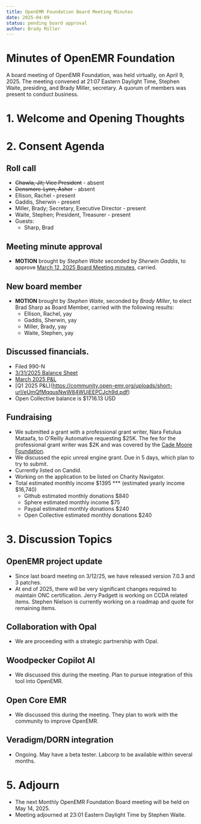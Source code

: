 ```yaml
---
title: OpenEMR Foundation Board Meeting Minutes
date: 2025-04-09
status: pending board approval
author: Brady Miller
---
```


# Minutes of OpenEMR Foundation

A board meeting of OpenEMR Foundation, was held virtually, on April 9, 2025. The meeting convened at 21:07 Eastern Daylight Time, Stephen Waite, presiding, and Brady Miller, secretary. A quorum of members was present to conduct business.

# 1. Welcome and Opening Thoughts

# 2. Consent Agenda
## Roll call
  - ~~Chawla, Jit; Vice President~~ - absent
  - ~~Densmore-Lynn, Asher~~ - absent
  - Ellison, Rachel - present
  - Gaddis, Sherwin - present
  - Miller, Brady; Secretary, Executive Director - present
  - Waite, Stephen; President, Treasurer - present
  - Guests:
    - Sharp, Brad

## Meeting minute approval
  - **MOTION** brought by _Stephen Waite_ seconded by _Sherwin Gaddis_, to approve [March 12, 2025 Board Meeting minutes](https://github.com/openemr/foundation-minutes/blob/master/2025-03-12-Board.md), carried.

## New board member
  - **MOTION** brought by _Stephen Waite_, seconded by _Brady Miller_, to elect Brad Sharp as Board Member, carried with the following results:
    - Ellison, Rachel, yay
    - Gaddis, Sherwin, yay
    - Miller, Brady, yay
    - Waite, Stephen, yay
  
## Discussed financials.
  - Filed 990-N
  - [3/31/2025 Balance Sheet](https://community.open-emr.org/uploads/short-url/8m7S9C1QtZ1bcXplyP03ywypiyS.pdf)
  - [March 2025 P&L](https://community.open-emr.org/uploads/short-url/w29NlrlrgeMdHMBGZ9SdGv9UC1R.pdf)
  - [Q1 2025 P&L)(https://community.open-emr.org/uploads/short-url/eUmQfMqqusNwW84WUiEEPCJch9d.pdf)
  - Open Collective balance is $1716.13 USD

## Fundraising
  - We submitted a grant with a professional grant writer, Nara Fetulua Mataafa, to O'Reilly Automative requesting $25K. The fee for the professional grant writer was $2K and was covered by the [Cade Moore Foundation](https://www.thecademoorefoundation.org/).
  - We discussed the epic unreal engine grant. Due in 5 days, which plan to try to submit.
  - Currently listed on Candid.
  - Working on the application to be listed on Charity Navigator.
  - Total estimated monthly income $1395 *** (estimated yearly income $16,740)
    - Github estimated monthly donations $840
    - Sphere estimated monthly income $75
    - Paypal estimated monthly donations $240
    - Open Collective estimated monthly donations $240

# 3. Discussion Topics

## OpenEMR project update
  - Since last board meeting on 3/12/25, we have released version 7.0.3 and 3 patches.
  - At end of 2025, there will be very significant changes required to maintain ONC certification. Jerry Padgett is working on CCDA related items. Stephen Nielson is currently working on a roadmap and quote for remaining items.

## Collaboration with Opal
  - We are proceeding with a strategic partnership with Opal.
 
## Woodpecker Copilot AI
  - We discussed this during the meeting. Plan to pursue integration of this tool into OpenEMR.

## Open Core EMR
  - We discussed this during the meeting. They plan to work with the community to improve OpenEMR.

## Veradigm/DORN integration
  - Ongoing. May have a beta tester. Labcorp to be available within several months.

# 5. Adjourn
  - The next Monthly OpenEMR Foundation Board meeting will be held on May 14, 2025.
  - Meeting adjourned at 23:01 Eastern Daylight Time by Stephen Waite.
 
